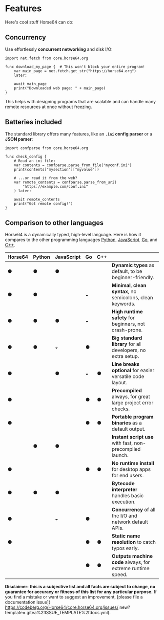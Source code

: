 
Features
========

Here's cool stuff Horse64 can do:

Concurrency
-----------

Use effortlessly **concurrent networking** and disk I/O:

```Horse64
import net.fetch from core.horse64.org

func download_my_page {  # This won't block your entire program!
    var main_page = net.fetch.get_str("https://horse64.org")
    later:

    await main_page
    print("Downloaded web page: " + main_page)
}
```

This helps with designing programs that are scalable and
can handle many remote resources at once without freezing.

Batteries included
------------------

The standard library offers many features,
like an **`.ini` config parser** or a **JSON parser**:

```Horse64
import confparse from core.horse64.org

func check_config {
    # Read an ini file:
    var contents = confparse.parse_from_file("myconf.ini")
    print(contents["mysection"]["myvalue"])

    # ...or read it from the web?
    var remote_contents = confparse.parse_from_uri(
        "https://example.com/conf.ini"
    ) later:

    await remote_contents
    print("Got remote config!")
}
```

Comparison to other languages
-----------------------------

Horse64 is a dynamically typed, high-level language. Here is
how it compares to the other programming languages
[Python](https://python.org),
[JavaScript](https://www.javascript.com/),
[Go](https://go.dev/), and
[C++](https://cplusplus.com/).

|Horse64|Python|JavaScript|Go|C++|                                      |
|-------|------|----------|--|---|--------------------------------------|
|●|●|●| | |**Dynamic types** as default, to be beginner-friendly.       |
|●|●| |◒| |**Minimal, clean syntax**, no semicolons, clean keywords.    |
|●|●|●|◒| |**High runtime safety** for beginners, not crash-prone.      |
|●|●|◒|●| |**Big standard library** for all developers, no extra setup. |
|●| |●|◒|●|**Line breaks optional** for easier versatile code layout.   |
|●| | |●|●|**Precompiled** always, for great large project error checks.|
|●| | |●|●|**Portable program binaries** as a default output.           |
| |●|●| | |**Instant script use** with fast, non-precompiled launch.    |
|●| | |●|●|**No runtime install** for desktop apps for end users.       |
|●|●|●| | |**Bytecode interpreter** handles basic execution.            |
|●| |◒|●| | **Concurrency** of all the I/O and network default APIs.    |
|●| | |●|●|**Static name resolution** to catch typos early.             |
| | | |●|●|**Outputs machine code** always, for extreme runtime speed.  |

**Disclaimer: this is a subjective list and all facts are subject to
change, no guarantee for accuracy or fitness of this
list for any particular purpose.** If you find a mistake or want to
suggest an improvement, [please file a documentation issue](
https://codeberg.org/Horse64/core.horse64.org/issues/
new?template=.gitea%2fISSUE_TEMPLATE%2fdocs.yml).

